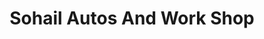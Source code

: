 ---
title: "Sohail Autos And Work Shop"
url: /slm-abd/sohail-autos-and-work-shop/
shop: car repair
---